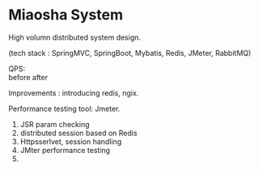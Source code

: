 # Miaosha System

High volumn distributed system design.

(tech stack : SpringMVC, SpringBoot, Mybatis, Redis, JMeter, RabbitMQ)

QPS:  
  before
  after
  
  
Improvements : introducing redis, ngix.

Performance testing tool: Jmeter.


1. JSR param checking
2. distributed session based on Redis
3. Httpsserlvet, session handling
4. JMter performance testing
5. 





